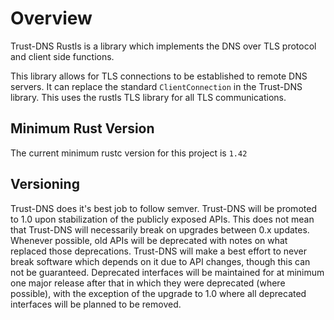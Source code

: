 # Overview

Trust-DNS Rustls is a library which implements the DNS over TLS protocol and client side functions.

This library allows for TLS connections to be established to remote DNS servers. It can replace the standard `ClientConnection` in the Trust-DNS library. This uses the rustls TLS library for all TLS communications.

## Minimum Rust Version

The current minimum rustc version for this project is `1.42`

## Versioning

Trust-DNS does it's best job to follow semver. Trust-DNS will be promoted to 1.0 upon stabilization of the publicly exposed APIs. This does not mean that Trust-DNS will necessarily break on upgrades between 0.x updates. Whenever possible, old APIs will be deprecated with notes on what replaced those deprecations. Trust-DNS will make a best effort to never break software which depends on it due to API changes, though this can not be guaranteed. Deprecated interfaces will be maintained for at minimum one major release after that in which they were deprecated (where possible), with the exception of the upgrade to 1.0 where all deprecated interfaces will be planned to be removed.